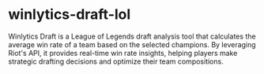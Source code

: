 # winlytics-draft-lol
Winlytics Draft is a League of Legends draft analysis tool that calculates the average win rate of a team based on the selected champions. By leveraging Riot's API, it provides real-time win rate insights, helping players make strategic drafting decisions and optimize their team compositions.
